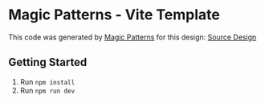 # Magic Patterns - Vite Template

This code was generated by [Magic Patterns](https://magicpatterns.com) for this design: [Source Design](https://magicpatterns.com/c/d3kq6ScMauQmPW1d1y6GV4)

## Getting Started

1. Run `npm install`
2. Run `npm run dev`
